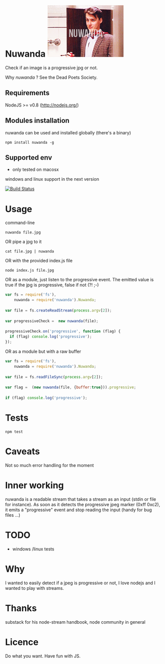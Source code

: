 Nuwanda ![nuwanda logo](https://github.com/fasterize/nuwanda/blob/master/nuwanda.gif?raw=true)
======

Check if an image is a progressive jpg or not.

Why _nuwanda_ ? See the Dead Poets Society.

Requirements
------------

NodeJS >= v0.8 (http://nodejs.org/)

Modules installation
-----------------
nuwanda can be used and installed globally (there's a binary)

    npm install nuwanda -g


Supported env
------------
* only tested on macosx

windows and linux support in the next version 

[![Build Status](https://travis-ci.org/fasterize/nuwanda.png)](https://travis-ci.org/fasterize/nuwanda)


Usage
====

command-line

    nuwanda file.jpg

OR pipe a jpg to it

    cat file.jpg | nuwanda

OR with the provided index.js file 

    node index.js file.jpg

OR as a module, just listen to the progressive event. The emitted value is true if the jpg is progressive, false if not (?! ;-)

```javascript
var fs = require('fs'),
    nuwanda = require('nuwanda').Nuwanda;

var file = fs.createReadStream(process.argv[2]);

var progressiveCheck =  new nuwanda(file);

progressiveCheck.on('progressive', function (flag) {
  if (flag) console.log('progressive');
});

```

OR as a module but with a raw buffer
```javascript
var fs = require('fs'),
    nuwanda = require('nuwanda').Nuwanda;

var file = fs.readFileSync(process.argv[2]);

var flag =  (new nuwanda(file, {buffer:true})).progressive;

if (flag) console.log('progressive');
```



Tests
===
    npm test


Caveats
=======
Not so much error handling for the moment

Inner working
=============
nuwanda is a readable stream that takes a stream as an input (stdin or file for instance).
As soon as it detects the progressive jpeg marker (0xff 0xc2), it emits a "progressive" event and stop reading the input (handy for bug files ...)


TODO
====
 * windows /linux tests

Why
===
I wanted to easily detect if a jpeg is progressive or not, I love nodejs and I wanted to play with streams.

Thanks
======
substack for his node-stream handbook, node community in general

Licence
====
Do what you want. Have fun with JS.

